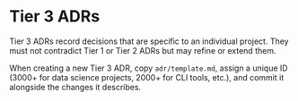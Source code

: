 # Tier 3 ADRs

Tier 3 ADRs record decisions that are specific to an individual project.  They must not contradict Tier 1 or Tier 2 ADRs but may refine or extend them.

When creating a new Tier 3 ADR, copy `adr/template.md`, assign a unique ID (3000+ for data science projects, 2000+ for CLI tools, etc.), and commit it alongside the changes it describes.